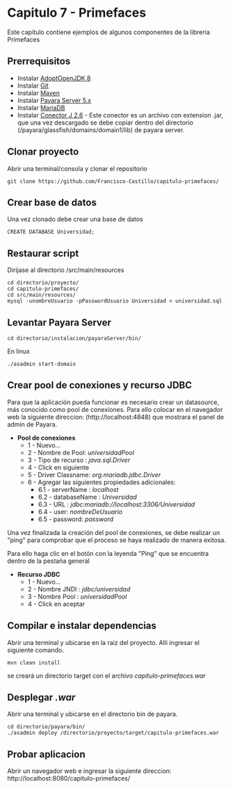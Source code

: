 # Capitulo 7 - Primefaces

Este capitulo contiene ejemplos de algunos componentes de la libreria Primefaces

## Prerrequisitos

* Instalar [AdoptOpenJDK 8](https://adoptopenjdk.net/)
* Instalar [Git](https://git-scm.com/)
* Instalar [Maven](https://maven.apache.org/)
* Instalar [Payara Server 5.x](https://www.payara.fish/products/downloads/#community)
* Instalar [MariaDB](https://mariadb.com/)
* Instalar [Conector J 2.6](https://downloads.mariadb.org/connector-java/) - Este conector es un archivo con extension .jar, que una vez descargado se debe copiar dentro del directorio (/payara/glassfish/domains/domain1/lib) de payara server.

## Clonar proyecto

Abrir una terminal/consola y clonar el repositorio

```
git clone https://github.com/Francisco-Castillo/capitulo-primefaces/
```
## Crear base de datos

Una vez clonado debe crear una base de datos

```
CREATE DATABASE Universidad;
```

## Restaurar script 

Dirijase al directorio /src/main/resources

```
cd directorio/proyecto/
cd capitulo-primefaces/
cd src/main/resources/
mysql -unombreUsuario -pPasswordUsuario Universidad < universidad.sql
```
## Levantar Payara Server

```
cd directorio/instalacion/payaraServer/bin/
```
En linux

```
./asadmin start-domain
```
## Crear pool de conexiones y recurso JDBC
Para que la aplicación pueda funcionar es necesario crear un datasource, más conocido como pool de conexiones. Para ello colocar en el navegador web la siguiente direccion: (http://localhost:4848) que mostrara el panel de admin de Payara.

* **Pool de conexiones**
  * 1 - Nuevo...
  * 2 - Nombre de Pool: *universidadPool*
  * 3 - Tipo de recurso : *java.sql.Driver*
  * 4 - Click en siguiente
  * 5 - Driver Classname:  *org.mariadb.jdbc.Driver*
  * 6 - Agregar las siguientes propiedades adicionales: 
    * 6.1 - serverName : *localhost*
    * 6.2 - databaseName : *Universidad*
    * 6.3 - URL : *jdbc:mariadb://localhost:3306/Universidad*
    * 6.4 - user: *nombreDeUsuario*
    * 6.5 - password: *password*
    
Una vez finalizada la creación del pool de conexiones, se debe realizar un "ping" para comprobar que el proceso se haya realizado de manera exitosa.

Para ello haga clic en el botón con la leyenda "Ping" que se encuentra dentro de la pestaña general 
    
* **Recurso JDBC**
  * 1 - Nuevo...
  * 2 - Nombre JNDI :     *jdbc/universidad*
  * 3 - Nombre Pool : *universidadPool*
  * 4 - Click en aceptar
  
## Compilar e instalar dependencias

Abrir una terminal y ubicarse en la raiz del proyecto. Alli ingresar el siguiente comando.

```
mvn clean install
```
se creará un directorio target con el archivo *capitulo-primefaces.war*
  
## Desplegar *.war*
Abrir una terminal y ubicarse en el directorio bin de payara.
```
cd directorio/payara/bin/
./asadmin deploy /directorio/proyecto/target/capitulo-primefaces.war
```
## Probar aplicacion
Abrir un navegador web e ingresar la siguiente direccion: http://localhost:8080/capitulo-primefaces/


